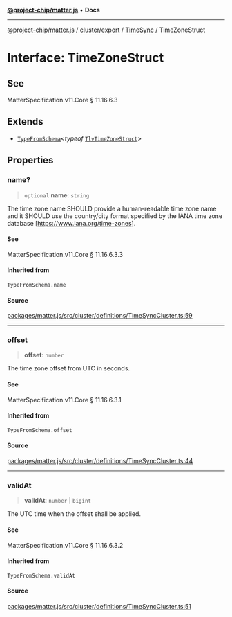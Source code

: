[**@project-chip/matter.js**](../../../../../README.md) • **Docs**

***

[@project-chip/matter.js](../../../../../modules.md) / [cluster/export](../../../README.md) / [TimeSync](../README.md) / TimeZoneStruct

# Interface: TimeZoneStruct

## See

MatterSpecification.v11.Core § 11.16.6.3

## Extends

- [`TypeFromSchema`](../../../../../tlv/export/README.md#typefromschemas)\<*typeof* [`TlvTimeZoneStruct`](../README.md#tlvtimezonestruct)\>

## Properties

### name?

> `optional` **name**: `string`

The time zone name SHOULD provide a human-readable time zone name and it SHOULD use the country/city format
specified by the IANA time zone database [https://www.iana.org/time-zones].

#### See

MatterSpecification.v11.Core § 11.16.6.3.3

#### Inherited from

`TypeFromSchema.name`

#### Source

[packages/matter.js/src/cluster/definitions/TimeSyncCluster.ts:59](https://github.com/project-chip/matter.js/blob/7a8cbb56b87d4ccf34bec5a9a95ab40a1711324f/packages/matter.js/src/cluster/definitions/TimeSyncCluster.ts#L59)

***

### offset

> **offset**: `number`

The time zone offset from UTC in seconds.

#### See

MatterSpecification.v11.Core § 11.16.6.3.1

#### Inherited from

`TypeFromSchema.offset`

#### Source

[packages/matter.js/src/cluster/definitions/TimeSyncCluster.ts:44](https://github.com/project-chip/matter.js/blob/7a8cbb56b87d4ccf34bec5a9a95ab40a1711324f/packages/matter.js/src/cluster/definitions/TimeSyncCluster.ts#L44)

***

### validAt

> **validAt**: `number` \| `bigint`

The UTC time when the offset shall be applied.

#### See

MatterSpecification.v11.Core § 11.16.6.3.2

#### Inherited from

`TypeFromSchema.validAt`

#### Source

[packages/matter.js/src/cluster/definitions/TimeSyncCluster.ts:51](https://github.com/project-chip/matter.js/blob/7a8cbb56b87d4ccf34bec5a9a95ab40a1711324f/packages/matter.js/src/cluster/definitions/TimeSyncCluster.ts#L51)
